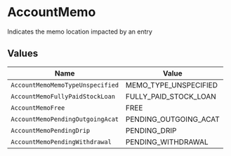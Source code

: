 # AccountMemo

Indicates the memo location impacted by an entry


## Values

| Name                             | Value                            |
| -------------------------------- | -------------------------------- |
| `AccountMemoMemoTypeUnspecified` | MEMO_TYPE_UNSPECIFIED            |
| `AccountMemoFullyPaidStockLoan`  | FULLY_PAID_STOCK_LOAN            |
| `AccountMemoFree`                | FREE                             |
| `AccountMemoPendingOutgoingAcat` | PENDING_OUTGOING_ACAT            |
| `AccountMemoPendingDrip`         | PENDING_DRIP                     |
| `AccountMemoPendingWithdrawal`   | PENDING_WITHDRAWAL               |